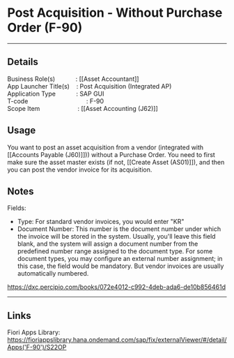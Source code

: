 # Post Acquisition - Without Purchase Order (F-90)
---
## Details
Business Role(s) &nbsp;&nbsp;&nbsp;&nbsp;&nbsp;&nbsp;&nbsp;&nbsp;&nbsp;&nbsp;&nbsp;:  [[Asset Accountant]]<br />
App Launcher Title(s) &nbsp;&nbsp;&nbsp;:  Post Acquisition (Integrated AP)<br />
Application Type &nbsp;&nbsp;&nbsp;&nbsp;&nbsp;&nbsp;&nbsp;&nbsp;&nbsp;&nbsp;&nbsp;:  SAP GUI <br />
T-code &nbsp;&nbsp;&nbsp;&nbsp;&nbsp;&nbsp;&nbsp;&nbsp;&nbsp;&nbsp;&nbsp;&nbsp;&nbsp;&nbsp;&nbsp;&nbsp;&nbsp;&nbsp;&nbsp;&nbsp;&nbsp;&nbsp;&nbsp;&nbsp;&nbsp;&nbsp;&nbsp;&nbsp;&nbsp;&nbsp;&nbsp;&nbsp;&nbsp;:  F-90  <br />
Scope Item &nbsp;&nbsp;&nbsp;&nbsp;&nbsp;&nbsp;&nbsp;&nbsp;&nbsp;&nbsp;&nbsp;&nbsp;&nbsp;&nbsp;&nbsp;&nbsp;&nbsp;&nbsp;&nbsp;&nbsp;&nbsp;:  [[Asset Accounting (J62)]]

## Usage
You want to post an asset acquisition from a vendor (integrated with [[Accounts Payable (J60)]])) without a Purchase Order. You need to first make sure the asset master exists (if not, [[Create Asset (AS01)]]), and then you can post the vendor invoice for its acquisition. 

## Notes
Fields:  
- Type: For standard vendor invoices, you would enter "KR"  
- Document Number: This number is the document number under which the invoice will be stored in the system. Usually, you'll leave this field blank, and the system will assign a document number from the predefined number range assigned to the document type. For some document types, you may configure an external number assignment; in this case, the field would be mandatory. But vendor invoices are usually automatically numbered.

https://dxc.percipio.com/books/072e4012-c992-4deb-ada6-de10b856461d


---
## Links
Fiori Apps Library: https://fioriappslibrary.hana.ondemand.com/sap/fix/externalViewer/#/detail/Apps('F-90')/S22OP